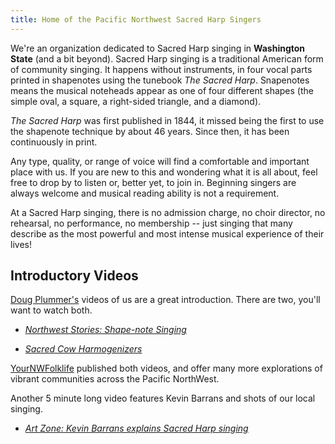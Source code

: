 ```yaml
---
title: Home of the Pacific Northwest Sacred Harp Singers
---
```


We're an organization dedicated to Sacred Harp singing in **Washington State** (and a bit beyond). Sacred Harp singing is a traditional American form of community singing. It happens without instruments, in four vocal parts printed in shapenotes using the tunebook *The Sacred Harp*. Snapenotes means the musical noteheads appear as one of four different shapes (the simple oval, a square, a right-sided triangle, and a diamond).

*The Sacred Harp* was first published in 1844, it missed being the first to use the shapenote technique by about 46 years. Since then, it has been continuously in print.

Any type, quality, or range of voice will find a comfortable and important place with us. If you are new to this and wondering what it is all about, feel free to drop by to listen or, better yet, to join in. Beginning singers are always welcome and musical reading ability is not a requirement.

At a Sacred Harp singing, there is no admission charge, no choir director, no rehearsal, no performance, no membership -- just singing that many describe as the most powerful and most intense musical experience of their lives!

## Introductory Videos

[Doug Plummer's](https://www.dougplummer.com/ "Website for Doug Plummer, a photographer and videographer") videos of us are a great introduction. There are two, you'll want to watch both.

- [*Northwest Stories: Shape-note Singing*](http://youtu.be/t9yPPjabr6g "YouTube video about Shape Note Singing")

- [*Sacred Cow Harmogenizers*](https://www.youtube.com/watch?v=x0LCfdZrYrQ "YouTube video about the history of Sacred Cow Harmogenizers")

[YourNWFolklife](https://www.youtube.com/user/YourNWFolklife/playlists "Collection of videos about communities in the Pacific NorthWest") published both videos, and offer many more explorations of vibrant communities across the Pacific NorthWest.

Another 5 minute long video features Kevin Barrans and shots of our local singing.

- [*Art Zone: Kevin Barrans explains Sacred Harp singing*](https://www.youtube.com/watch?v=LVYYoxSYqIk&feature=youtu.be)
